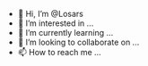 - 👋 Hi, I’m @Losars
- 👀 I’m interested in ...
- 🌱 I’m currently learning ...
- 💞️ I’m looking to collaborate on ...
- 📫 How to reach me ...

<!---
Losars/Losars is a ✨ special ✨ repository because its `README.md` (this file) appears on your GitHub profile.
You can click the Preview link to take a look at your changes.
--->
